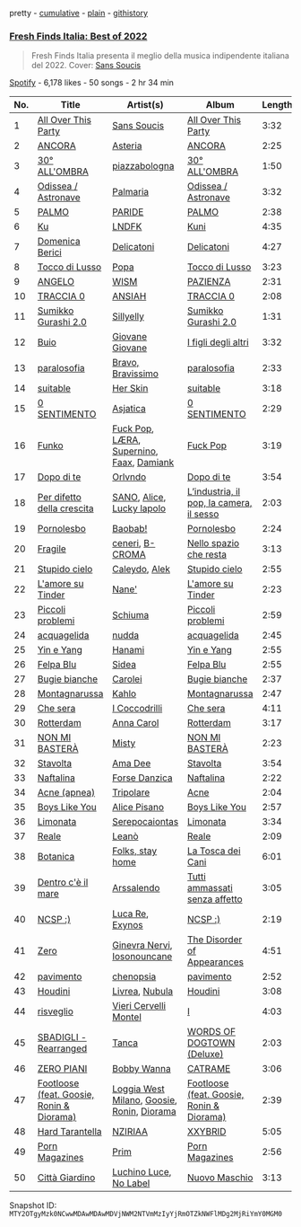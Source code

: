 pretty - [cumulative](/playlists/cumulative/37i9dQZF1DX0KBgD4Jf5tY.md) - [plain](/playlists/plain/37i9dQZF1DX0KBgD4Jf5tY) - [githistory](https://github.githistory.xyz/mackorone/spotify-playlist-archive/blob/main/playlists/plain/37i9dQZF1DX0KBgD4Jf5tY)

### [Fresh Finds Italia: Best of 2022](https://open.spotify.com/playlist/37i9dQZF1DX0KBgD4Jf5tY)

> Fresh Finds Italia presenta il meglio della musica indipendente italiana del 2022\. Cover: <a href="spotify:artist:4vXFvvWirlvTwcl184KfDc">Sans Soucis</a>

[Spotify](https://open.spotify.com/user/spotify) - 6,178 likes - 50 songs - 2 hr 34 min

| No. | Title | Artist(s) | Album | Length |
|---|---|---|---|---|
| 1 | [All Over This Party](https://open.spotify.com/track/4Wbfb7B6ke5nJZUHX0P7mk) | [Sans Soucis](https://open.spotify.com/artist/4vXFvvWirlvTwcl184KfDc) | [All Over This Party](https://open.spotify.com/album/4ofp2cEcuD3oelw7Qp3ooz) | 3:32 |
| 2 | [ANCORA](https://open.spotify.com/track/2XxrTkLS3YxDp0HRDPMlsM) | [Asteria](https://open.spotify.com/artist/02egj8t9vzqr5bWgMov3zq) | [ANCORA](https://open.spotify.com/album/4LjYaprNELvWNeqE9hIszw) | 2:25 |
| 3 | [30° ALL'OMBRA](https://open.spotify.com/track/1Bdy8e8p3vaf3Kr6F97Ai3) | [piazzabologna](https://open.spotify.com/artist/5Sae4YeLcFZ1P75vhzUDrp) | [30° ALL'OMBRA](https://open.spotify.com/album/6zpJu8hfJqExVM3ttaUGN2) | 1:50 |
| 4 | [Odissea / Astronave](https://open.spotify.com/track/2kSB0Pf0oNF9HZq1YOYBdY) | [Palmaria](https://open.spotify.com/artist/6FiIZF4NkLo6V2C0lovmrQ) | [Odissea / Astronave](https://open.spotify.com/album/1ADCIxjTiItCD5YkuTUtPe) | 3:32 |
| 5 | [PALMO](https://open.spotify.com/track/6ufQaCOPaHk7tjjhH0tsX7) | [PARIDE](https://open.spotify.com/artist/032syoAKbxdyWFRlyk0PJv) | [PALMO](https://open.spotify.com/album/7GQy5MFibcCAgfIEIAgqRn) | 2:38 |
| 6 | [Ku](https://open.spotify.com/track/35Lf2OYrSXe4Dquhd87Djh) | [LNDFK](https://open.spotify.com/artist/2PyFLSnE2J670nBHdmwil4) | [Kuni](https://open.spotify.com/album/40dfgXsb0aemwlP10pfGCx) | 4:35 |
| 7 | [Domenica Berici](https://open.spotify.com/track/0XT1UrQMwTCqbiwpbjWAjk) | [Delicatoni](https://open.spotify.com/artist/1OEKoqhN34tIGOjgCdp2gq) | [Delicatoni](https://open.spotify.com/album/1K1LSukSt8Ae3rZCNuKheA) | 4:27 |
| 8 | [Tocco di Lusso](https://open.spotify.com/track/0kxe9g9K1kdxzwRMNYfgIl) | [Popa](https://open.spotify.com/artist/3v3PilwftiZCpC4msQRNyB) | [Tocco di Lusso](https://open.spotify.com/album/2637BRvpeYONrNQiUWJUwV) | 3:23 |
| 9 | [ANGELO](https://open.spotify.com/track/0XVS7Ln0hwQ2q5ezDXYTiJ) | [WISM](https://open.spotify.com/artist/3LXTbapp18J0PmQEPPeXmO) | [PAZIENZA](https://open.spotify.com/album/5dlEJfOWnlYWCSsdBHFyAQ) | 2:31 |
| 10 | [TRACCIA 0](https://open.spotify.com/track/70zx9awg1jUxyIRFaCbkXA) | [ANSIAH](https://open.spotify.com/artist/0TxLShiUYY5YzcUI6t5QdB) | [TRACCIA 0](https://open.spotify.com/album/58p4TduSmi2fRb3YUyaaea) | 2:08 |
| 11 | [Sumikko Gurashi 2.0](https://open.spotify.com/track/6bQq1Qst9hLvCo3ec159Ak) | [Sillyelly](https://open.spotify.com/artist/1rWg0CyGoCsRYYtpj5NC5P) | [Sumikko Gurashi 2.0](https://open.spotify.com/album/0zDl2renokjvhRCFZaqLve) | 1:31 |
| 12 | [Buio](https://open.spotify.com/track/3dsMyJ5lR9ammFyy8G4RjE) | [Giovane Giovane](https://open.spotify.com/artist/4BAxuRON1nw7gbgNTSAKAI) | [I figli degli altri](https://open.spotify.com/album/0pBDpnqaruZbsNDn1a0rzR) | 3:32 |
| 13 | [paralosofia](https://open.spotify.com/track/3n4VTinSBZKzxXyWiVTGUN) | [Bravo, Bravissimo](https://open.spotify.com/artist/6st78j54gm9fHJfB9ZKdh4) | [paralosofia](https://open.spotify.com/album/2xJLLXbjGnMBJElImH9SMn) | 2:33 |
| 14 | [suitable](https://open.spotify.com/track/0xLaFN3LOpWkVoKSKhPqD7) | [Her Skin](https://open.spotify.com/artist/6zdyc0Juu2p2uVVISAhOJe) | [suitable](https://open.spotify.com/album/19GdwqMEVjVVQzUZQxrUez) | 3:18 |
| 15 | [0 SENTIMENTO](https://open.spotify.com/track/5WCw5MPG167COqxJu6c42Y) | [Asjatica](https://open.spotify.com/artist/5wu37JsDSxwAvkZIdYT3Nn) | [0 SENTIMENTO](https://open.spotify.com/album/5DzCgb5qGCuUBPB7DQuWFE) | 2:29 |
| 16 | [Funko](https://open.spotify.com/track/3rmiFsLYdS4IBecoOH1kNs) | [Fuck Pop](https://open.spotify.com/artist/2EOQo8wyiH2Td1VVXgTKGW), [LÆRA](https://open.spotify.com/artist/2f8dshecm7JYrsbUshHzW1), [Supernino](https://open.spotify.com/artist/1qOclNcsOrRniIPNXpvl9I), [Faax](https://open.spotify.com/artist/6dsk4mOCGw333gLlmvnunz), [Damiank](https://open.spotify.com/artist/0HK1JtedHdz3a76ZpWaEsc) | [Fuck Pop](https://open.spotify.com/album/2I9OQRqMr5HCOxId5EbqRV) | 3:19 |
| 17 | [Dopo di te](https://open.spotify.com/track/6f9SqDEOWEVFpXEBEYqdIE) | [Orlvndo](https://open.spotify.com/artist/3Bmu3aOG2LZCHs0Isd3w5v) | [Dopo di te](https://open.spotify.com/album/7Kv5OKvnfaUrJ9qRvlCzXu) | 3:54 |
| 18 | [Per difetto della crescita](https://open.spotify.com/track/6vkDQEKmEvSQy2oGwRN4hH) | [SANO](https://open.spotify.com/artist/1PZyTe8GphPoqw95oY5of3), [Alice](https://open.spotify.com/artist/2secXZJFel5sboofeiGQyk), [Lucky lapolo](https://open.spotify.com/artist/10BLKtKUuaAx5mUu14ipFo) | [L’industria, il pop, la camera, il sesso](https://open.spotify.com/album/5eI8V3EE321knkysf7pkPH) | 2:03 |
| 19 | [Pornolesbo](https://open.spotify.com/track/5RmgabbGvfVIr2Wtl3r75e) | [Baobab!](https://open.spotify.com/artist/0P9V5EdqoioSs6GYNliMTt) | [Pornolesbo](https://open.spotify.com/album/4YpQqDBJkMlpTPWBExpk03) | 2:24 |
| 20 | [Fragile](https://open.spotify.com/track/0W0SMEJD7H9ep8Oveg5l1S) | [ceneri](https://open.spotify.com/artist/1RpjdVVigmI1T1UW8gxXJz), [B\-CROMA](https://open.spotify.com/artist/34woewpITSXZtVzNi9tAPS) | [Nello spazio che resta](https://open.spotify.com/album/7iBkLpL1ghee8Tq1p1aQSm) | 3:13 |
| 21 | [Stupido cielo](https://open.spotify.com/track/5BMtEGrwyx2FXnOPxm9CKA) | [Caleydo](https://open.spotify.com/artist/0LQI1hrK6naJCuxcY0CNQG), [Alek](https://open.spotify.com/artist/6JWeknFiJE42BXED1AGOvY) | [Stupido cielo](https://open.spotify.com/album/55eX2Z5Nm3Dv6uaS01NkXX) | 2:55 |
| 22 | [L'amore su Tinder](https://open.spotify.com/track/5epRVbuwPkQBzG9WhMGcJJ) | [Nane'](https://open.spotify.com/artist/3CIpt1rEz9sUpijNv8W9zM) | [L'amore su Tinder](https://open.spotify.com/album/52F2qZX6vqgGh8jbuv5kmc) | 2:23 |
| 23 | [Piccoli problemi](https://open.spotify.com/track/0l4AdVfyK4ZI1aNqomkrqA) | [Schiuma](https://open.spotify.com/artist/3HjRoFEZwL58GYiXQ0KNlD) | [Piccoli problemi](https://open.spotify.com/album/4fdrb9tRtt4mfIFCzBGzZ2) | 2:59 |
| 24 | [acquagelida](https://open.spotify.com/track/24E8butpKRhwGgKC7V3ZDB) | [nudda](https://open.spotify.com/artist/6geWiO0uvyWGwAGZg2fHo2) | [acquagelida](https://open.spotify.com/album/1Ttp18CYvAkfuhKWdV1tsg) | 2:45 |
| 25 | [Yin e Yang](https://open.spotify.com/track/7a2Fi8TGyCZyIz1gUUj3Os) | [Hanami](https://open.spotify.com/artist/7EQFBKivi3POpo2NLiEEOe) | [Yin e Yang](https://open.spotify.com/album/7E2Xzwzzrb9afu5BdImNKb) | 2:55 |
| 26 | [Felpa Blu](https://open.spotify.com/track/7lUJXeZSVnPuv9ihy6Z5xC) | [Sidea](https://open.spotify.com/artist/6hG077WYgnjPVTkzhD2a9A) | [Felpa Blu](https://open.spotify.com/album/6eOwrCImdIYh5tHKFSZAME) | 2:55 |
| 27 | [Bugie bianche](https://open.spotify.com/track/3adK6P8rQo1ILRRfiwHrif) | [Carolei](https://open.spotify.com/artist/1bSPgPv4OyNIMnWqG7TtTf) | [Bugie bianche](https://open.spotify.com/album/37Yadtrb8JoTs9hxSnmQMA) | 2:37 |
| 28 | [Montagnarussa](https://open.spotify.com/track/7DqOvcg7JluBWkrj1P8dtR) | [Kahlo](https://open.spotify.com/artist/7pR2B1Mq25ns1ZTfFND45F) | [Montagnarussa](https://open.spotify.com/album/7n7Vfn20UUHqmghFTuUTxe) | 2:47 |
| 29 | [Che sera](https://open.spotify.com/track/41JsNduRhAuFLEU7gy9ckf) | [I Coccodrilli](https://open.spotify.com/artist/5I5o3vDgR1eCtGcyW2IYZR) | [Che sera](https://open.spotify.com/album/4VdWz9znOuVApJnqBcBcbl) | 4:11 |
| 30 | [Rotterdam](https://open.spotify.com/track/0zyw45b8liedkjfjOUbPnQ) | [Anna Carol](https://open.spotify.com/artist/6BJWROUyan9xhxGKBcrT1I) | [Rotterdam](https://open.spotify.com/album/5Hh1Yp8l8vZNDaNGS5mAco) | 3:17 |
| 31 | [NON MI BASTERÀ](https://open.spotify.com/track/6n2Kf18yFkWTbOANDeFJ69) | [Misty](https://open.spotify.com/artist/7zD0iVZyZo4stvwavuu7i0) | [NON MI BASTERÀ](https://open.spotify.com/album/34Xcpmvk5Hnoc3PI5Yl7u7) | 2:23 |
| 32 | [Stavolta](https://open.spotify.com/track/0y9C4eT0lKJ0UWUtfrK6FR) | [Ama Dee](https://open.spotify.com/artist/7ArVuMsjh89ZwdqvLEYH4y) | [Stavolta](https://open.spotify.com/album/10ztXShbbY1hSbQm32UwrS) | 3:54 |
| 33 | [Naftalina](https://open.spotify.com/track/3U34wBWXo8copEoDwyrgtz) | [Forse Danzica](https://open.spotify.com/artist/7gRc1OIKFcDAlp6e3fVhAT) | [Naftalina](https://open.spotify.com/album/1YqP3jtVRjE621kpKAgsFu) | 2:22 |
| 34 | [Acne \(apnea\)](https://open.spotify.com/track/0ptiXSFzFDGqD9IkMUzdms) | [Tripolare](https://open.spotify.com/artist/4QOWxkUYIKvnV7AcjF4k6w) | [Acne](https://open.spotify.com/album/4p88bKpzYsdGIVUtkQUsby) | 2:04 |
| 35 | [Boys Like You](https://open.spotify.com/track/7t6Vx0UfiaMfDougM4EtAk) | [Alice Pisano](https://open.spotify.com/artist/1B52Dud7YBQYoGLt2QxckH) | [Boys Like You](https://open.spotify.com/album/6yVJklbE07YlkGLl5LlygH) | 2:57 |
| 36 | [Limonata](https://open.spotify.com/track/446f5DoGMvQ8a6obyoCD3m) | [Serepocaiontas](https://open.spotify.com/artist/1E0z4tZ543qWy0oe9Xe4u2) | [Limonata](https://open.spotify.com/album/6UqmfFA7fR2v4U4aZ0LwhV) | 3:34 |
| 37 | [Reale](https://open.spotify.com/track/52RgevjgkykNfjVGOza1f7) | [Leanò](https://open.spotify.com/artist/0pb0sehd5pPALyoCt8B4MV) | [Reale](https://open.spotify.com/album/1Nm8VQob7MibQEAfQVbiKa) | 2:09 |
| 38 | [Botanica](https://open.spotify.com/track/56IKU8L1Ix8kMopAtDeHS6) | [Folks, stay home](https://open.spotify.com/artist/2HzkhtnJn3OBy557HAwDYH) | [La Tosca dei Cani](https://open.spotify.com/album/40Fngltav0uIo6x6cw20bM) | 6:01 |
| 39 | [Dentro c'è il mare](https://open.spotify.com/track/43sTOvZSyPKS6HSDg3zJ3c) | [Arssalendo](https://open.spotify.com/artist/54LmkGE6kI6eoaPdd6XiEd) | [Tutti ammassati senza affetto](https://open.spotify.com/album/68kEQqgumoIrBGHQeD9aBH) | 3:05 |
| 40 | [NCSP :\)](https://open.spotify.com/track/1KQ1ioUw4HefOjCAanvZhY) | [Luca Re](https://open.spotify.com/artist/2TvgTSCaWT7JFeVYggKeu8), [Exynos](https://open.spotify.com/artist/5XRz1xKClFKxJNyjRgwi5s) | [NCSP :\)](https://open.spotify.com/album/2DHSdz8V81aV2uX3x8WgO7) | 2:19 |
| 41 | [Zero](https://open.spotify.com/track/36UXXJuGosV9eYMalD25DT) | [Ginevra Nervi](https://open.spotify.com/artist/1D0bKzmxdExazYDP4ahsBj), [Iosonouncane](https://open.spotify.com/artist/1njdH9zjRnlM561mWqEocW) | [The Disorder of Appearances](https://open.spotify.com/album/5AO9IVe4tEknGG9AdKTb7W) | 4:51 |
| 42 | [pavimento](https://open.spotify.com/track/5Gsts0SjO5pqvCzY8ZCCVM) | [chenopsia](https://open.spotify.com/artist/0LD8RSks9BHCIxqeTOdnAh) | [pavimento](https://open.spotify.com/album/3XMqMlWdbTNUzCiTTyFoal) | 2:52 |
| 43 | [Houdini](https://open.spotify.com/track/4tIQReYfn7HqUd2ngDUGeB) | [Livrea](https://open.spotify.com/artist/64fhIeqXVHuWtTrmoT8HG0), [Nubula](https://open.spotify.com/artist/7bGSYDi7LmU5F1wx8ITzIk) | [Houdini](https://open.spotify.com/album/2NfGUOifngHawKceRRzsn6) | 3:08 |
| 44 | [risveglio](https://open.spotify.com/track/1Pe825hBUx9nNE4YW3QQvv) | [Vieri Cervelli Montel](https://open.spotify.com/artist/3Ywlz2xGupf3tXgLB9oJTL) | [I](https://open.spotify.com/album/1I83D4utfYfkxSliMBVfe0) | 4:03 |
| 45 | [SBADIGLI \- Rearranged](https://open.spotify.com/track/1Wb1mkRuPT1kmxXEnN87Uh) | [Tanca](https://open.spotify.com/artist/2HDuNOhm4h9glYn2F7rAFP) | [WORDS OF DOGTOWN \(Deluxe\)](https://open.spotify.com/album/1Xsz3QEUeU5lnpyUZZnK0P) | 2:03 |
| 46 | [ZERO PIANI](https://open.spotify.com/track/2TAGp3elGFTsFg9fMi4rGF) | [Bobby Wanna](https://open.spotify.com/artist/3MloiHhHN5KznOzRWZKwOH) | [CATRAME](https://open.spotify.com/album/7hdFnnjccKNalbYJbnwO8i) | 3:06 |
| 47 | [Footloose \(feat\. Goosie, Ronin & Diorama\)](https://open.spotify.com/track/30rx0wwYU4Ju1zLlRUNv65) | [Loggia West Milano](https://open.spotify.com/artist/5isUAPOR83d2pZ2VRZi7Lv), [Goosie](https://open.spotify.com/artist/1Q5MLomG7ynZZsa8RcAEwI), [Ronin](https://open.spotify.com/artist/6Yix7uX4wesEDDJPk4idZm), [Diorama](https://open.spotify.com/artist/1WdVEvZBCPA8BLV1WWWKlk) | [Footloose \(feat\. Goosie, Ronin & Diorama\)](https://open.spotify.com/album/0rYXX9yh8xosbGHorb29WW) | 2:39 |
| 48 | [Hard Tarantella](https://open.spotify.com/track/0XStJCyj4Q8eNtuyFcoifu) | [NZIRIAA](https://open.spotify.com/artist/708GD7wt7fEo1CrRTCfdld) | [XXYBRID](https://open.spotify.com/album/2uKd4O9RA1lWwetOeQZ31J) | 5:05 |
| 49 | [Porn Magazines](https://open.spotify.com/track/4f3tMrw56Kl9HUrrqhgHza) | [Prim](https://open.spotify.com/artist/4eiK39Rrg0g8Dml029aGHy) | [Porn Magazines](https://open.spotify.com/album/32F9nzCzR2vhhm5XMW4yiM) | 2:56 |
| 50 | [Città Giardino](https://open.spotify.com/track/5k7qn1riAYxIip41Itqhz1) | [Luchino Luce](https://open.spotify.com/artist/6wqUUpbLC6kOWt6FAMzDnH), [No Label](https://open.spotify.com/artist/7eSQIwqpU7HGvEQVgcMqQx) | [Nuovo Maschio](https://open.spotify.com/album/2VvSOPOh3Vje4S8yYopX2n) | 3:13 |

Snapshot ID: `MTY2OTgyMzk0NCwwMDAwMDAwMDVjNWM2NTVmMzIyYjRmOTZkNWFlMDg2MjRiYmY0MGM0`
